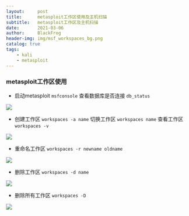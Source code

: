 ```yaml
---
layout:     post
title:      metasploit工作区使用及主机扫描
subtitle:   metasploit工作区及主机扫描
date:       2021-03-06
author:     BlackFrog
header-img: img/msf_workspaces_bg.png
catalog: true
tags:
    - kali
    - metasploit
---
```


### metasploit工作区使用

- 启动metasploit `msfconsole` 查看数据库是否连接 `db_status`

![](http://blackfrog.top/img/msf_workspaces_1.png)


- 创建工作区 `workspaces -a name` 切换工作区 `workspaces name` 查看工作区 `workspaces -v`

![](http://blackfrog.top/img/msf_workspaces_2.png) 


- 重命名工作区 `workspaces -r newname oldname`

![](http://blackfrog.top/img/msf_workspaces_3.png)


- 删除工作区  `workspaces -d name`   

![](http://blackfrog.top/img/msf_workspaces_4.png)


- 删除所有工作区  `workspaces -D` 

![](http://blackfrog.top/img/msf_workspaces_5.png)
